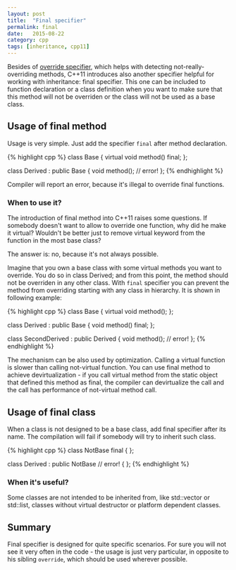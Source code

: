 ```yaml
---
layout: post
title:  "Final specifier"
permalink: final
date:   2015-08-22
category: cpp
tags: [inheritance, cpp11]
---
```

Besides of <a href="http://katecpp.github.io/override/">override specifier</a>, which helps with detecting not-really-overriding methods, C++11 introduces also another specifier helpful for working with inheritance: final specifier. This one can be included to function declaration or a class definition when you want to make sure that this method will not be overriden or the class will not be used as a base class.

## Usage of final method

Usage is very simple. Just add the specifier `final` after method declaration.

{% highlight cpp %}
class Base
{
    virtual void method() final;
};

class Derived : public Base
{
    void method(); // error!
};
{% endhighlight %}

Compiler will report an error, because it's illegal to override final functions.

### When to use it?

The introduction of final method into C++11 raises some questions. If somebody doesn't want to allow to override one function, why did he make it virtual? Wouldn't be better just to remove virtual keyword from the function in the most base class?

The answer is: no, because it's not always possible.

Imagine that you own a base class with some virtual methods you want to override. You do so in class Derived; and from this point, the method should not be overriden in any other class. With `final` specifier you can prevent the method from overriding starting with any class in hierarchy. It is shown in following example:

{% highlight cpp %}
class Base
{
    virtual void method();
};

class Derived : public Base
{
    void method() final;
};

class SecondDerived : public Derived
{
    void method(); // error!
};
{% endhighlight %}

The mechanism can be also used by optimization. Calling a virtual function is slower than calling not-virtual function. You can use final method to achieve devirtualization - if you call virtual method from the static object that defined this method as final, the compiler can devirtualize the call and the call has performance of not-virtual method call.

## Usage of final class

When a class is not designed to be a base class, add final specifier after its name. The compilation will fail if somebody will try to inherit such class.

{% highlight cpp %}
class NotBase final
{
};

class Derived : public NotBase // error!
{
};
{% endhighlight %}

### When it's useful?

Some classes are not intended to be inherited from, like std::vector or std::list, classes without virtual destructor or platform dependent classes.

## Summary

Final specifier is designed for quite specific scenarios. For sure you will not see it very often in the code - the usage is just very particular, in opposite to his sibling `override`, which should be used wherever possible.